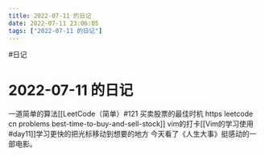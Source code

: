 ```yaml
---
title: 2022-07-11 的日记
date: 2022-07-11 23:06:05
tags: ["2022-07-11 的日记"]
---
```

#日记

# 2022-07-11 的日记
一道简单的算法[[LeetCode（简单）#121 买卖股票的最佳时机 https leetcode cn problems best-time-to-buy-and-sell-stock]]
vim的打卡[[Vim的学习使用#day11]]学习更快的把光标移动到想要的地方
今天看了《人生大事》挺感动的一部电影。